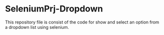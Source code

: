 # SeleniumPrj-Dropdown
This repository file is consist of the code for show and select an option from a dropdown list using selenium.
